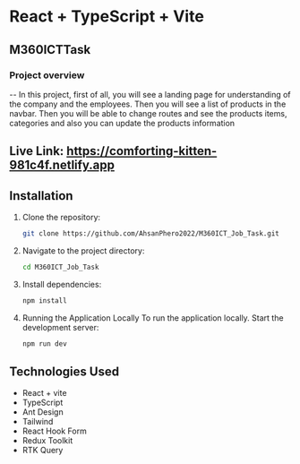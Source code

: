 # React + TypeScript + Vite

## M360ICTTask

### Project overview

-- In this project, first of all, you will see a landing page for understanding of the company and the employees. Then you will see a list of products in the navbar. Then you will be able to change routes and see the products items, categories and also you can update the products information

## Live Link: https://comforting-kitten-981c4f.netlify.app

## Installation

1. Clone the repository:

   ```bash
   git clone https://github.com/AhsanPhero2022/M360ICT_Job_Task.git
   ```

2. Navigate to the project directory:

   ```bash
   cd M360ICT_Job_Task
   ```

3. Install dependencies:

   ```bash
   npm install
   ```

4. Running the Application Locally To run the application locally. Start the development server:

   ```bash
   npm run dev
   ```

## Technologies Used

- React + vite
- TypeScript
- Ant Design
- Tailwind
- React Hook Form
- Redux Toolkit
- RTK Query
